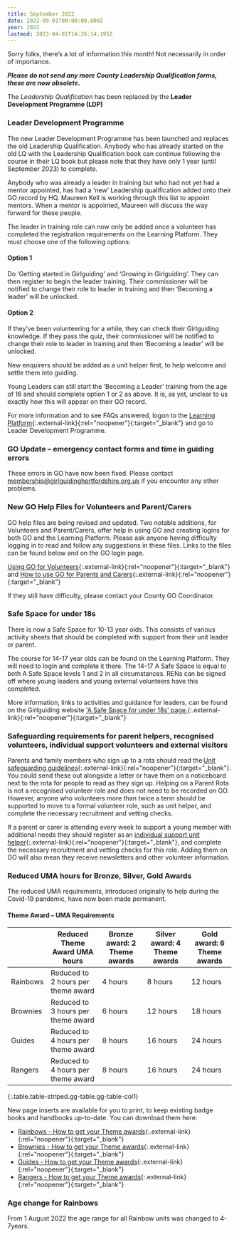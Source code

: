 ```yaml
---
title: September 2022
date: 2022-09-01T00:00:00.000Z
year: 2022
lastmod: 2023-04-01T14:26:14.195Z
---
```

Sorry folks, there’s a lot of information this month! Not necessarily in order of importance.  

**_Please do not send any more County Leadership Qualification forms, these are now obsolete._**

The _Leadership Qualification_ has been replaced by the **Leader Development Programme (LDP)**

### Leader Development Programme

The new Leader Development Programme has been launched and replaces the old Leadership Qualification.  Anybody who has already started on the old LQ with the Leadership Qualification book can continue following the course in their LQ book but please note that they have only 1 year (until September 2023) to complete.

Anybody who was already a leader in training but who had not yet had a mentor appointed, has had a ‘new’ Leadership qualification added onto their GO record by HQ.  Maureen Kell is working through this list to appoint mentors. When a mentor is appointed, Maureen will discuss the way forward for these people.

The leader in training role can now only be added once a volunteer has completed the registration requirements on the Learning Platform. They must choose one of the following options:

#### Option 1  

Do ‘Getting started in Girlguiding’ and ‘Growing in Girlguiding’. They can then register to begin the leader training. Their commissioner will be notified to change their role to leader in training and then ‘Becoming a leader’ will be unlocked.

#### Option 2  

If they’ve been volunteering for a while, they can check their Girlguiding knowledge. If they pass the quiz, their commissioner will be notified to change their role to leader in training and then ‘Becoming a leader’ will be unlocked.

New enquirers should be added as a unit helper first, to help welcome and settle them into guiding.

Young Leaders can still start the ‘Becoming a Leader’ training from the age of 16 and should complete option 1 or 2 as above. It is, as yet, unclear to us exactly how this will appear on their GO record.

For more information and to see FAQs answered, logon to the [Learning Platform](https://learning.girlguiding.org.uk){:.external-link}{:rel="noopener"}{:target="_blank"} and go to Leader Development Programme.

### GO Update – emergency contact forms and time in guiding errors

These errors in GO have now been fixed. Please contact <membership@girlguidinghertfordshire.org.uk> if you encounter any other problems.  

### New GO Help Files for Volunteers and Parent/Carers

GO help files are being revised and updated. Two notable additions, for Volunteers and Parent/Carers, offer help in using GO and creating logins for both GO and the Learning Platform. Please ask anyone having difficulty logging in to read and follow any suggestions in these files. Links to the files can be found below and on the GO login page.

[Using GO for Volunteers](https://www.girlguiding.org.uk/go-for-volunteers/){:.external-link}{:rel="noopener"}{:target="_blank"} and [How to use GO for Parents and Carers](https://www.girlguiding.org.uk/go-for-parents/){:.external-link}{:rel="noopener"}{:target="_blank"}

If they still have difficulty, please contact your County GO Coordinator.

### Safe Space for under 18s

There is now a Safe Space for 10-13 year olds. This consists of various activity sheets that should be completed with support from their unit leader or parent.  

The course for 14-17 year olds can be found on the Learning Platform. They will need to login and complete it there.  The 14-17 A Safe Space is equal to both A Safe Space levels 1 and 2 in all circumstances. RENs can be signed off where young leaders and young external volunteers have this completed.  

More information, links to activities and guidance for leaders, can be found on the Girlguiding website ['A Safe Space for under 18s' page.](https://www.girlguiding.org.uk/making-guiding-happen/learning-and-development/a-safe-space-training/a-safe-space-level-1--an-introduction/a-safe-space-for-under-18s/){:.external-link}{:rel="noopener"}{:target="_blank"}

### Safeguarding requirements for parent helpers, recognised volunteers, individual support volunteers and external visitors

Parents and family members who sign up to a rota should read the [Unit safeguarding guidelines](https://www.girlguiding.org.uk/making-guiding-happen/running-your-unit/safeguarding-and-risk/unit-safeguarding-guidelines/){:.external-link}{:rel="noopener"}{:target="_blank"}. You could send these out alongside a letter or have them on a noticeboard next to the rota for people to read as they sign up. Helping on a Parent Rota is not a recognised volunteer role and does not need to be recorded on GO. However, anyone who volunteers more than twice a term should be supported to move to a formal volunteer role, such as unit helper, and complete the necessary recruitment and vetting checks.

If a parent or carer is attending every week to support a young member with additional needs they should register as an [individual support unit helper](https://www.girlguiding.org.uk/globalassets/docs-and-resources/volunteer-roles/individual-support-unit-helper-role-description.pdf){:.external-link}{:rel="noopener"}{:target="_blank"}, and complete the necessary recruitment and vetting checks for this role. Adding them on GO will also mean they receive newsletters and other volunteer information.

### Reduced UMA hours for Bronze, Silver, Gold Awards

The reduced UMA requirements, introduced originally to help during the Covid-19 pandemic, have now been made permanent.  

#### Theme Award – UMA Requirements

|   | Reduced Theme Award UMA hours | Bronze award: 2 Theme awards | Silver award: 4 Theme awards | Gold award: 6 Theme awards |
|--- | --- | --- | --- | --- |
| Rainbows | Reduced to 2 hours per theme award | 4 hours | 8 hours | 12 hours |
| Brownies | Reduced to 3 hours per theme award | 6 hours | 12 hours | 18 hours |
| Guides | Reduced to 4 hours per theme award | 8 hours | 16 hours | 24 hours |
| Rangers | Reduced to 4 hours per theme award | 8 hours | 16 hours | 24 hours |
{:.table.table-striped.gg-table.gg-table-col1}

New page inserts are available for you to print, to keep existing badge books and handbooks up-to-date. You can download them here:

- [Rainbows - How to get your Theme awards](https://www.girlguiding.org.uk/globalassets/docs-and-resources/programme-and-activities/a4_how_to_get_your_theme_award_rainbows.pdf){:.external-link}{:rel="noopener"}{:target="_blank"}
- [Brownies - How to get your Theme awards](https://www.girlguiding.org.uk/globalassets/docs-and-resources/programme-and-activities/a4_how_to_get_your_theme_award_brownies.pdf){:.external-link}{:rel="noopener"}{:target="_blank"}
- [Guides - How to get your Theme awards](https://www.girlguiding.org.uk/globalassets/docs-and-resources/programme-and-activities/a4_how_to_get_your_theme_award_guides.pdf){:.external-link}{:rel="noopener"}{:target="_blank"}
- [Rangers - How to get your Theme awards](https://www.girlguiding.org.uk/globalassets/docs-and-resources/programme-and-activities/a4_how_to_get_your_theme_award_rangers.pdf){:.external-link}{:rel="noopener"}{:target="_blank"}

### Age change for Rainbows

From 1 August 2022 the age range for all Rainbow units was changed to 4-7years.
